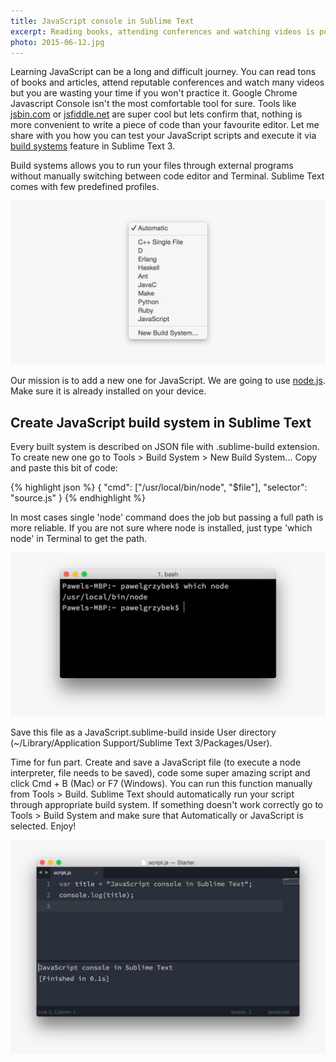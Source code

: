 ```yaml
---
title: JavaScript console in Sublime Text
excerpt: Reading books, attending conferences and watching videos is pointless without practice. Let me show you what helped me a lot on my JavaScript learning curve.
photo: 2015-06-12.jpg
---
```


Learning JavaScript can be a long and difficult journey. You can read tons of books and articles, attend reputable conferences and watch many videos but you are wasting your time if you won't practice it. Google Chrome Javascript Console isn't the most comfortable tool for sure. Tools like [jsbin.com](http://jsbin.com/) or [jsfiddle.net](http://jsfiddle.net/) are super cool but lets confirm that, nothing is more convenient to write a piece of code than your favourite editor. Let me share with you how you can test your JavaScript scripts and execute it via [build systems](http://docs.sublimetext.info/en/latest/file_processing/build_systems.html) feature in Sublime Text 3.

Build systems allows you to run your files through external programs without manually switching between code editor and Terminal. Sublime Text comes with few predefined profiles.

![Domain's DNS settings](/photos/2015-06-12-1.jpg)

Our mission is to add a new one for JavaScript. We are going to use [node.js](https://nodejs.org/). Make sure it is already installed on your device.

## Create JavaScript build system in Sublime Text

Every built system is described on JSON file with .sublime-build extension. To create new one go to Tools > Build System > New Build System... Copy and paste this bit of code:

{% highlight json %}
{
  "cmd": ["/usr/local/bin/node", "$file"],
  "selector": "source.js"
}
{% endhighlight %}

In most cases single 'node' command does the job but passing a full path is more reliable. If you are not sure where node is installed, just type 'which node' in Terminal to get the path.

![Domain's DNS settings](/photos/2015-06-12-2.jpg)

Save this file as a JavaScript.sublime-build inside User directory (~/Library/Application Support/Sublime Text 3/Packages/User).

Time for fun part. Create and save a JavaScript file (to execute a node interpreter, file needs to be saved), code some super amazing script and click Cmd + B (Mac) or F7 (Windows). You can run this function manually from Tools > Build. Sublime Text should automatically run your script through appropriate build system. If something doesn't work correctly go to Tools > Build System and make sure that Automatically or JavaScript is selected. Enjoy!

![Domain's DNS settings](/photos/2015-06-12-3.jpg)
